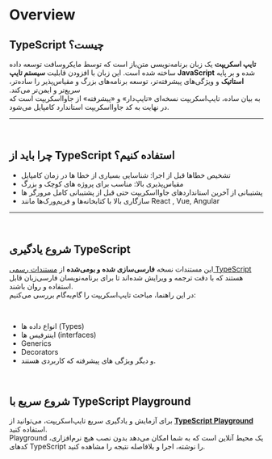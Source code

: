 # Overview

## TypeScript چیست؟

&#x202b;
**تایپ اسکریپت** یک زبان برنامه‌نویسی متن‌باز است که توسط مایکروسافت توسعه داده شده و بر پایه **JavaScript** ساخته شده است. این زبان با افزودن قابلیت **سیستم تایپ استاتیک** و ویژگی‌های پیشرفته‌تر، توسعه برنامه‌های بزرگ و مقیاس‌پذیر را ساده‌تر، سریع‌تر و ایمن‌تر می‌کند.  
به بیان ساده، تایپ‌اسکریپت نسخه‌ای «تایپ‌دار» و «پیشرفته» از جاوااسکریپت است که در نهایت به کد جاوااسکریپت استاندارد کامپایل می‌شود.

---

&#x202b;
## چرا باید از TypeScript استفاده کنیم؟
* تشخیص خطاها قبل از اجرا: شناسایی بسیاری از خطا ها در زمان کامپایل
* مقیاس‌پذیری بالا: مناسب برای پروژه های کوچک و بزرگ
* پشتیبانی از آخرین استاندارد‌های جاوااسکریپت حتی قبل از پشتیبانی کامل مرورگر ها
* سازگاری بالا با کتابخانه‌ها و فریم‌ورک‌ها مانند React , Vue, Angular

---

&#x202b;
## شروع یادگیری TypeScript
این مستندات نسخه **فارسی‌سازی شده و بومی‌شده** از [مستندات رسمی TypeScript](https://www.typescriptlang.org/docs/) هستند که با دقت ترجمه و ویرایش شده‌اند تا برای برنامه‌نویسان فارسی‌زبان قابل استفاده و روان باشند.  
در این راهنما، مباحث تایپ‌اسکریپت را گام‌به‌گام بررسی می‌کنیم:

&#x202b;
* انواع داده ها (Types)
* اینترفیس ها (interfaces)
* Generics
* Decorators
* و دیگر ویژگی های پیشرفته که کاربردی هستند.

&#x202b;
## شروع سریع با TypeScript Playground
برای آزمایش و یادگیری سریع تایپ‌اسکریپت، می‌توانید از [**TypeScript Playground**](https://www.typescriptlang.org/play) استفاده کنید.  
Playground یک محیط آنلاین است که به شما امکان می‌دهد بدون نصب هیچ نرم‌افزاری، کدهای TypeScript را نوشته، اجرا و بلافاصله نتیجه را مشاهده کنید.